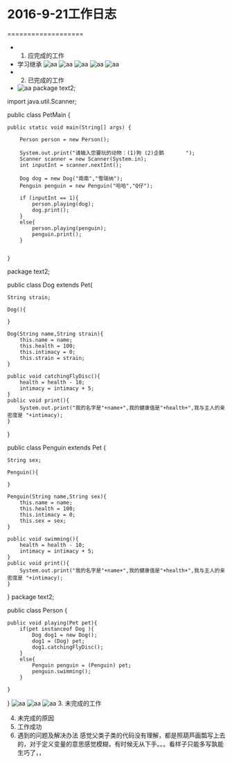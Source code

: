 # 2016-9-21工作日志
===================

* 1. 应完成的工作
* 学习继承 
![aa](image/002.png)
![aa](image/003.png)
![aa](image/004.png)
![aa](image/005.png)
![aa](image/006.png)
* 2. 已完成的工作
* ![aa](image/001.png)
package text2;

import java.util.Scanner;

public class PetMain {

	public static void main(String[] args) {
	
		Person person = new Person();
		
		System.out.print("请输入您要玩的动物：(1)狗 (2)企鹅       ");
        Scanner scanner = new Scanner(System.in);        
        int inputInt = scanner.nextInt(); 
        
        Dog dog = new Dog("南南","雪瑞纳");
        Penguin penguin = new Penguin("哈哈","Q仔");
                
        if (inputInt == 1){
        	person.playing(dog);
        	dog.print();
        }
        else{
        	person.playing(penguin);
        	penguin.print();
        }
        

	}
package text2;

public class Dog extends Pet{
	
	String strain;
	
	Dog(){
		
	}
	
	Dog(String name,String strain){
		this.name = name;
		this.health = 100;
		this.intimacy = 0;
		this.strain = strain;
	}
	
	public void catchingFlyDisc(){
		health = health - 10;
		intimacy = intimacy + 5;
	}
	public void print(){
		System.out.print("我的名字是"+name+",我的健康值是"+health+",我与主人的亲密度是 "+intimacy);
	}

}

public class Penguin extends Pet {
	
	String sex;
	
	Penguin(){
		
	}
	
	Penguin(String name,String sex){
		this.name = name;
		this.health = 100;
		this.intimacy = 0;
		this.sex = sex;
	}
	
	public void swimming(){
		health = health - 10;
		intimacy = intimacy + 5;
	}
	public void print(){
		System.out.print("我的名字是"+name+",我的健康值是"+health+",我与主人的亲密度是 "+intimacy);
	}

}
package text2;

public class Person {
	
	public void playing(Pet pet){
		if(pet instanceof Dog ){
			Dog dog1 = new Dog();
			dog1 = (Dog) pet;
			dog1.catchingFlyDisc();
		}
		else{
			Penguin penguin = (Penguin) pet;
			penguin.swimming();
		}
		
	}

}
![aa](image/007.png)
![aa](image/008.png)
![aa](image/009.png)
3. 未完成的工作
  
4. 未完成的原因
5. 工作成功
6. 遇到的问题及解决办法
感觉父类子类的代码没有理解，都是照葫芦画瓢写上去的，对于定义变量的意思感觉模糊，有时候无从下手。。。看样子只能多写孰能生巧了，，

